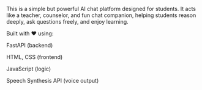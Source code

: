 This is a simple but powerful AI chat platform designed for students.
It acts like a teacher, counselor, and fun chat companion, helping students reason deeply, ask questions freely, and enjoy learning.

Built with ❤️ using:

FastAPI (backend)

HTML, CSS (frontend)

JavaScript (logic)

Speech Synthesis API (voice output)

